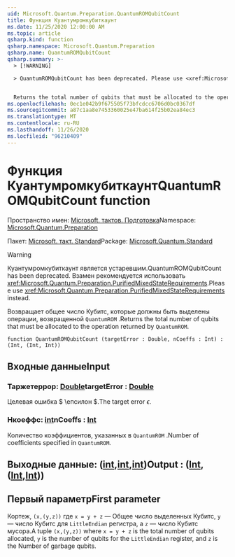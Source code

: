```yaml
---
uid: Microsoft.Quantum.Preparation.QuantumROMQubitCount
title: Функция Куантумромкубиткаунт
ms.date: 11/25/2020 12:00:00 AM
ms.topic: article
qsharp.kind: function
qsharp.namespace: Microsoft.Quantum.Preparation
qsharp.name: QuantumROMQubitCount
qsharp.summary: >-
  > [!WARNING]

  > QuantumROMQubitCount has been deprecated. Please use <xref:Microsoft.Quantum.Preparation.PurifiedMixedStateRequirements> instead.


  Returns the total number of qubits that must be allocated to the operation returned by `QuantumROM`.
ms.openlocfilehash: 0ec1e042b9f675505f73bfcdcc6706d0bc0367df
ms.sourcegitcommit: a87c1aa8e7453360025e47ba614f25b02ea84ec3
ms.translationtype: MT
ms.contentlocale: ru-RU
ms.lasthandoff: 11/26/2020
ms.locfileid: "96210409"
---
```

# <a name="quantumromqubitcount-function"></a><span data-ttu-id="69756-102">Функция Куантумромкубиткаунт</span><span class="sxs-lookup"><span data-stu-id="69756-102">QuantumROMQubitCount function</span></span>

<span data-ttu-id="69756-103">Пространство имен: [Microsoft. тактов. Подготовка](xref:Microsoft.Quantum.Preparation)</span><span class="sxs-lookup"><span data-stu-id="69756-103">Namespace: [Microsoft.Quantum.Preparation](xref:Microsoft.Quantum.Preparation)</span></span>

<span data-ttu-id="69756-104">Пакет: [Microsoft. такт. Standard](https://nuget.org/packages/Microsoft.Quantum.Standard)</span><span class="sxs-lookup"><span data-stu-id="69756-104">Package: [Microsoft.Quantum.Standard](https://nuget.org/packages/Microsoft.Quantum.Standard)</span></span>


> [!WARNING]
> <span data-ttu-id="69756-105">Куантумромкубиткаунт является устаревшим.</span><span class="sxs-lookup"><span data-stu-id="69756-105">QuantumROMQubitCount has been deprecated.</span></span> <span data-ttu-id="69756-106">Взамен рекомендуется использовать <xref:Microsoft.Quantum.Preparation.PurifiedMixedStateRequirements>.</span><span class="sxs-lookup"><span data-stu-id="69756-106">Please use <xref:Microsoft.Quantum.Preparation.PurifiedMixedStateRequirements> instead.</span></span>

<span data-ttu-id="69756-107">Возвращает общее число Кубитс, которые должны быть выделены операции, возвращенной `QuantumROM` .</span><span class="sxs-lookup"><span data-stu-id="69756-107">Returns the total number of qubits that must be allocated to the operation returned by `QuantumROM`.</span></span>

```qsharp
function QuantumROMQubitCount (targetError : Double, nCoeffs : Int) : (Int, (Int, Int))
```


## <a name="input"></a><span data-ttu-id="69756-108">Входные данные</span><span class="sxs-lookup"><span data-stu-id="69756-108">Input</span></span>

### <a name="targeterror--double"></a><span data-ttu-id="69756-109">Таржетеррор: [Double](xref:microsoft.quantum.lang-ref.double)</span><span class="sxs-lookup"><span data-stu-id="69756-109">targetError : [Double](xref:microsoft.quantum.lang-ref.double)</span></span>

<span data-ttu-id="69756-110">Целевая ошибка $ \епсилон $.</span><span class="sxs-lookup"><span data-stu-id="69756-110">The target error $\epsilon$.</span></span>


### <a name="ncoeffs--int"></a><span data-ttu-id="69756-111">Нкоеффс: [int](xref:microsoft.quantum.lang-ref.int)</span><span class="sxs-lookup"><span data-stu-id="69756-111">nCoeffs : [Int](xref:microsoft.quantum.lang-ref.int)</span></span>

<span data-ttu-id="69756-112">Количество коэффициентов, указанных в `QuantumROM` .</span><span class="sxs-lookup"><span data-stu-id="69756-112">Number of coefficients specified in `QuantumROM`.</span></span>



## <a name="output--intintint"></a><span data-ttu-id="69756-113">Выходные данные: ([int](xref:microsoft.quantum.lang-ref.int),[int](xref:microsoft.quantum.lang-ref.int),[int](xref:microsoft.quantum.lang-ref.int))</span><span class="sxs-lookup"><span data-stu-id="69756-113">Output : ([Int](xref:microsoft.quantum.lang-ref.int),([Int](xref:microsoft.quantum.lang-ref.int),[Int](xref:microsoft.quantum.lang-ref.int)))</span></span>

## <a name="first-parameter"></a><span data-ttu-id="69756-114">Первый параметр</span><span class="sxs-lookup"><span data-stu-id="69756-114">First parameter</span></span>

<span data-ttu-id="69756-115">Кортеж, `(x,(y,z))` где `x = y + z` — Общее число выделенных Кубитс, `y` — число Кубитс для `LittleEndian` регистра, а `z` — число Кубитс мусора.</span><span class="sxs-lookup"><span data-stu-id="69756-115">A tuple `(x,(y,z))` where `x = y + z` is the total number of qubits allocated, `y` is the number of qubits for the `LittleEndian` register, and `z` is the Number of garbage qubits.</span></span>